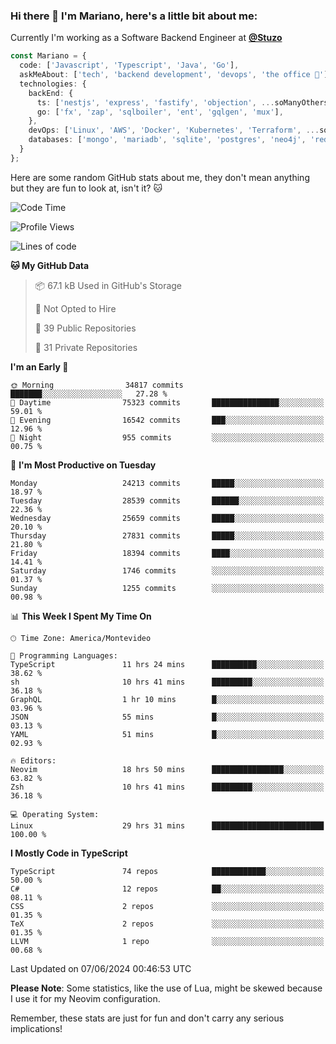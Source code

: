 ### Hi there 👋 I'm Mariano, here's a little bit about me:

Currently I'm working as a Software Backend Engineer at [**@Stuzo**](https://www.stuzo.com/)

```ts
const Mariano = {
  code: ['Javascript', 'Typescript', 'Java', 'Go'],
  askMeAbout: ['tech', 'backend development', 'devops', 'the office 💼'],
  technologies: {
    backEnd: {
      ts: ['nestjs', 'express', 'fastify', 'objection', ...soManyOthersFrameworks],
      go: ['fx', 'zap', 'sqlboiler', 'ent', 'gqlgen', 'mux'],
    },
    devOps: ['Linux', 'AWS', 'Docker', 'Kubernetes', 'Terraform', ...soManyOthersTools],
    databases: ['mongo', 'mariadb', 'sqlite', 'postgres', 'neo4j', 'redis', ...],
  }
};
```

Here are some random GitHub stats about me, they don't mean anything but they are fun to look at, isn't it? 🐱

<!--START_SECTION:waka-->
![Code Time](http://img.shields.io/badge/Code%20Time-2%2C062%20hrs%2052%20mins-blue)

![Profile Views](http://img.shields.io/badge/Profile%20Views-4-blue)

![Lines of code](https://img.shields.io/badge/From%20Hello%20World%20I%27ve%20Written-22.1%20million%20lines%20of%20code-blue)

**🐱 My GitHub Data** 

> 📦 67.1 kB Used in GitHub's Storage 
 > 
> 🚫 Not Opted to Hire
 > 
> 📜 39 Public Repositories 
 > 
> 🔑 31 Private Repositories 
 > 
**I'm an Early 🐤** 

```text
🌞 Morning                34817 commits       ███████░░░░░░░░░░░░░░░░░░   27.28 % 
🌆 Daytime                75323 commits       ███████████████░░░░░░░░░░   59.01 % 
🌃 Evening                16542 commits       ███░░░░░░░░░░░░░░░░░░░░░░   12.96 % 
🌙 Night                  955 commits         ░░░░░░░░░░░░░░░░░░░░░░░░░   00.75 % 
```
📅 **I'm Most Productive on Tuesday** 

```text
Monday                   24213 commits       █████░░░░░░░░░░░░░░░░░░░░   18.97 % 
Tuesday                  28539 commits       ██████░░░░░░░░░░░░░░░░░░░   22.36 % 
Wednesday                25659 commits       █████░░░░░░░░░░░░░░░░░░░░   20.10 % 
Thursday                 27831 commits       █████░░░░░░░░░░░░░░░░░░░░   21.80 % 
Friday                   18394 commits       ████░░░░░░░░░░░░░░░░░░░░░   14.41 % 
Saturday                 1746 commits        ░░░░░░░░░░░░░░░░░░░░░░░░░   01.37 % 
Sunday                   1255 commits        ░░░░░░░░░░░░░░░░░░░░░░░░░   00.98 % 
```


📊 **This Week I Spent My Time On** 

```text
🕑︎ Time Zone: America/Montevideo

💬 Programming Languages: 
TypeScript               11 hrs 24 mins      ██████████░░░░░░░░░░░░░░░   38.62 % 
sh                       10 hrs 41 mins      █████████░░░░░░░░░░░░░░░░   36.18 % 
GraphQL                  1 hr 10 mins        █░░░░░░░░░░░░░░░░░░░░░░░░   03.96 % 
JSON                     55 mins             █░░░░░░░░░░░░░░░░░░░░░░░░   03.13 % 
YAML                     51 mins             █░░░░░░░░░░░░░░░░░░░░░░░░   02.93 % 

🔥 Editors: 
Neovim                   18 hrs 50 mins      ████████████████░░░░░░░░░   63.82 % 
Zsh                      10 hrs 41 mins      █████████░░░░░░░░░░░░░░░░   36.18 % 

💻 Operating System: 
Linux                    29 hrs 31 mins      █████████████████████████   100.00 % 
```

**I Mostly Code in TypeScript** 

```text
TypeScript               74 repos            ████████████░░░░░░░░░░░░░   50.00 % 
C#                       12 repos            ██░░░░░░░░░░░░░░░░░░░░░░░   08.11 % 
CSS                      2 repos             ░░░░░░░░░░░░░░░░░░░░░░░░░   01.35 % 
TeX                      2 repos             ░░░░░░░░░░░░░░░░░░░░░░░░░   01.35 % 
LLVM                     1 repo              ░░░░░░░░░░░░░░░░░░░░░░░░░   00.68 % 
```




 Last Updated on 07/06/2024 00:46:53 UTC
<!--END_SECTION:waka-->

**Please Note**: Some statistics, like the use of Lua, might be skewed because I use it for my Neovim configuration.

Remember, these stats are just for fun and don't carry any serious implications!
